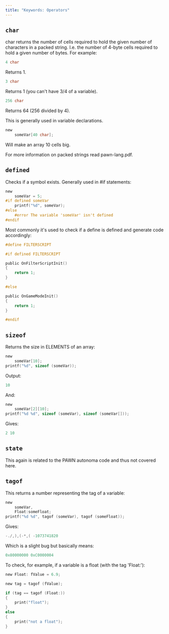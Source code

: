 ```yaml
---
title: "Keywords: Operators"
---
```


## `char`

char returns the number of cells required to hold the given number of characters in a packed string. I.e. the number of 4-byte cells required to hold a given number of bytes. For example:

```c
4 char
```

Returns 1.

```c
3 char
```

Returns 1 (you can't have 3/4 of a variable).

```c
256 char
```

Returns 64 (256 divided by 4).

This is generally used in variable declarations.

```c
new
    someVar[40 char];
```

Will make an array 10 cells big.

For more information on packed strings read pawn-lang.pdf.

## `defined`

Checks if a symbol exists. Generally used in #if statements:

```c
new
    someVar = 5;
#if defined someVar
    printf("%d", someVar);
#else
    #error The variable 'someVar' isn't defined
#endif
```

Most commonly it's used to check if a define is defined and generate code accordingly:

```c
#define FILTERSCRIPT

#if defined FILTERSCRIPT

public OnFilterScriptInit()
{
    return 1;
}

#else

public OnGameModeInit()
{
    return 1;
}

#endif
```

## `sizeof`

Returns the size in ELEMENTS of an array:

```c
new
    someVar[10];
printf("%d", sizeof (someVar));
```

Output:

```c
10
```

And:

```c
new
    someVar[2][10];
printf("%d %d", sizeof (someVar), sizeof (someVar[]));
```

Gives:

```c
2 10
```

## `state`

This again is related to the PAWN autonoma code and thus not covered here.

## `tagof`

This returns a number representing the tag of a variable:

```c
new
    someVar,
    Float:someFloat;
printf("%d %d", tagof (someVar), tagof (someFloat));
```

Gives:

```c
-./,),(-*,( -1073741820
```

Which is a slight bug but basically means:

```c
0x80000000 0xC0000004
```

To check, for example, if a variable is a float (with the tag 'Float:'):

```c
new Float: fValue = 6.9;

new tag = tagof (fValue);

if (tag == tagof (Float:))
{
    print("float");
}
else
{
    print("not a float");
}
```
